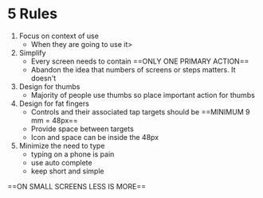 # 5 Rules
1. Focus on context of use
	- When they are going to use it>
2. Simplify
	- Every screen needs to contain ==ONLY ONE PRIMARY ACTION==
	- Abandon the idea that numbers of screens or steps matters. It doesn't
3. Design for thumbs
	- Majority of people use thumbs so place important action for thumbs
4. Design for fat fingers
	- Controls and their associated tap targets should be
		==MINIMUM 9 mm = 48px==
    - Provide space between targets
    - Icon and space can be inside the 48px
5. Minimize the need to type
	- typing on a phone is pain
	- use auto complete 
	- keep short and simple

==ON SMALL SCREENS LESS IS MORE==
